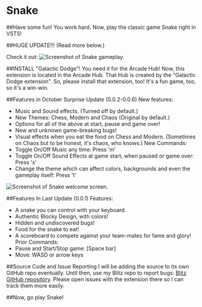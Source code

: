 # Snake
##Have some fun!
You work hard. Now, play the classic game Snake right in VSTS!

##HUGE UPDATE!!! (Read more below.)

Check it out:
![Screenshot of Snake gameplay.](https://sierpinski.gallery.vsassets.io/_apis/public/gallery/publisher/sierpinski/extension/sierpinski-snake/0.0.5/assetbyname/images/playingSnake.gif "Screenshot of Snake VSTS Extension Play")

##INSTALL "Galactic Dodge"! You need it for the Arcade Hub!
Now, this extension is located in the Arcade Hub. That Hub is created by the "Galactic Dodge extension". So, please install that extension, too! It's a fun game, too, so it's a win-win.

##Features in October Surprise Update (0.0.2-0.0.6)
New features:
* Music and Sound effects. (Turned off by default.)
* New Themes: Chess, Modern and Chaos (Original by default.)
* Options for all of the above at start, pause and game over!
* New and unknown game-breaking bugs!
* Visual effects when you eat the food on Chess and Modern. (Sometimes on Chaos but to be honest, it's chaos, who knows.)
New Commands:
* Toggle On/Off Music any time: Press 'm'
* Toggle On/Off Sound Effects at game start, when paused or game over: Press 's'
* Change the theme which can affect colors, backgrounds and even the gameplay itself: Press 't'


![Screenshot of Snake welcome screen.](https://sierpinski.gallery.vsassets.io/_apis/public/gallery/publisher/sierpinski/extension/sierpinski-snake/0.0.5/assetbyname/images/snakewelcome.png "Screenshot of Snake Welcome Screen")

##Features In Last Update (0.0.1)
Features:
* A snake you can control with your keyboard.
* Authentic Blocky Design, with colors!
* Hidden and undiscovered bugs!
* Food for the snake to eat!
* A scoreboard to compete against your team-mates for fame and glory!
Prior Commands:
* Pause and Start/Stop game: [Space bar]
* Move: WASD or arrow keys

##Source Code and Issue Reporting
I will be adding the source to its own GitHub repo eventually. Until then, use my Blitz repo to report bugs: [Blitz GitHub repository](https://github.com/sierpinski/Blitz). Please open issues with the extension there so I can track them more easily.

##Now, go play Snake!
